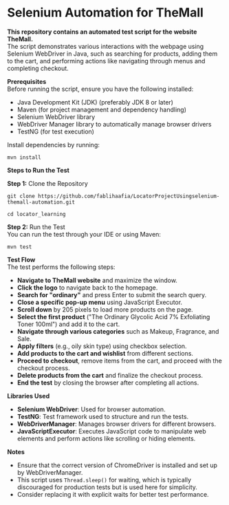 # Selenium Automation for TheMall

<b>This repository contains an automated test script for the website TheMall.</b>  
The script demonstrates various interactions with the webpage using Selenium WebDriver in Java, such as searching for products, adding them to the cart, and performing actions like navigating through menus and completing checkout.

<b>Prerequisites</b>  
Before running the script, ensure you have the following installed:

<ul>
  <li>Java Development Kit (JDK) (preferably JDK 8 or later)</li>
  <li>Maven (for project management and dependency handling)</li>
  <li>Selenium WebDriver library</li>
  <li>WebDriver Manager library to automatically manage browser drivers</li>
  <li>TestNG (for test execution)</li>
</ul>

Install dependencies by running:

<pre><code>mvn install</code></pre>

<b>Steps to Run the Test</b>

<b>Step 1:</b> Clone the Repository  
<pre><code>git clone https://github.com/fablihaafia/LocatorProjectUsingselenium-themall-automation.git</code></pre>  
<pre><code>cd locator_learning</code></pre>

<b>Step 2:</b> Run the Test  
You can run the test through your IDE or using Maven:  
<pre><code>mvn test</code></pre>

<b>Test Flow</b>  
The test performs the following steps:

<ul>
  <li><b>Navigate to TheMall website</b> and maximize the window.</li>
  <li><b>Click the logo</b> to navigate back to the homepage.</li>
  <li><b>Search for "ordinary"</b> and press Enter to submit the search query.</li>
  <li><b>Close a specific pop-up menu</b> using JavaScript Executor.</li>
  <li><b>Scroll down</b> by 205 pixels to load more products on the page.</li>
  <li><b>Select the first product</b> ("The Ordinary Glycolic Acid 7% Exfoliating Toner 100ml") and add it to the cart.</li>
  <li><b>Navigate through various categories</b> such as Makeup, Fragrance, and Sale.</li>
  <li><b>Apply filters</b> (e.g., oily skin type) using checkbox selection.</li>
  <li><b>Add products to the cart and wishlist</b> from different sections.</li>
  <li><b>Proceed to checkout</b>, remove items from the cart, and proceed with the checkout process.</li>
  <li><b>Delete products from the cart</b> and finalize the checkout process.</li>
  <li><b>End the test</b> by closing the browser after completing all actions.</li>
</ul>

<b>Libraries Used</b>
<ul>
  <li><b>Selenium WebDriver</b>: Used for browser automation.</li>
  <li><b>TestNG</b>: Test framework used to structure and run the tests.</li>
  <li><b>WebDriverManager</b>: Manages browser drivers for different browsers.</li>
  <li><b>JavaScriptExecutor</b>: Executes JavaScript code to manipulate web elements and perform actions like scrolling or hiding elements.</li>
</ul>

<b>Notes</b>  
<ul>
  <li>Ensure that the correct version of ChromeDriver is installed and set up by WebDriverManager.</li>
  <li>This script uses <code>Thread.sleep()</code> for waiting, which is typically discouraged for production tests but is used here for simplicity.</li>
  <li>Consider replacing it with explicit waits for better test performance.</li>
</ul>
